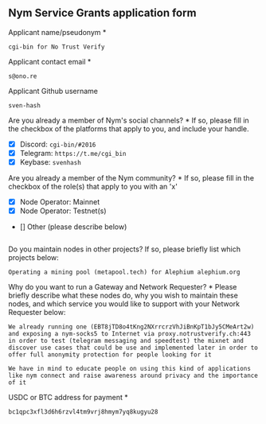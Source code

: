 Nym Service Grants application form 
------------------------------------

Applicant name/pseudonym *
```
cgi-bin for No Trust Verify
```

Applicant contact email *
```
s@ono.re
```

Applicant Github username
```
sven-hash
```

Are you already a member of Nym's social channels? * 
If so, please fill in the checkbox of the platforms that apply to you, and include your handle. 
- [x] Discord: `cgi-bin/#2016`
- [x] Telegram: `https://t.me/cgi_bin`
- [x] Keybase: `svenhash`

Are you already a member of the Nym community? * 
If so, please fill in the checkbox of the role(s) that apply to you with an 'x' 
- [x] Node Operator: Mainnet 
- [x] Node Operator: Testnet(s)
- [] Other (please describe below)
```
```

Do you maintain nodes in other projects? 
If so, please briefly list which projects below: 
```
Operating a mining pool (metapool.tech) for Alephium alephium.org
```

Why do you want to run a Gateway and Network Requester? * 
Please briefly describe what these nodes do, why you wish to maintain these nodes, and which service you would like to support with your Network Requester below: 
```
We already running one (EBT8jTD8o4tKng2NXrrcrzVhJiBnKpT1bJy5CMeArt2w) and exposing a nym-socks5 to Internet via proxy.notrustverify.ch:443 in order to test (telegram messaging and speedtest) the mixnet and discover use cases that could be use and implemented later in order to offer full anonymity protection for people looking for it

We have in mind to educate people on using this kind of applications like nym connect and raise awareness around privacy and the importance of it
```

USDC or BTC address for payment * 
```
bc1qpc3xfl3d6h6rzvl4tm9vrj8hmym7yq8kugyu28
```
